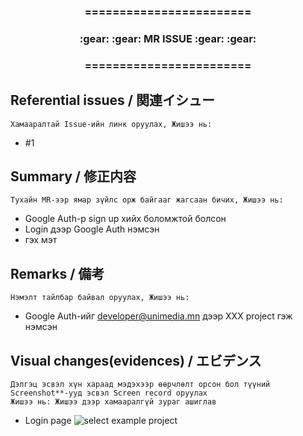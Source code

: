 <div align="center">
<h3>========================</h3>
<h3>:gear: :gear: MR ISSUE :gear: :gear:</h3>
<h3>========================</h3>
</div>

## Referential issues / 関連イシュー

`Хамааралтай Issue-ийн линк оруулах, Жишээ нь:`
- #1

## Summary / 修正内容

`Тухайн MR-ээр ямар зүйлс орж байгааг жагсаан бичих, Жишээ нь:`
- Google Auth-р sign up хийх боломжтой болсон
- Login дээр Google Auth нэмсэн
- гэх мэт

## Remarks / 備考

`Нэмэлт тайлбар байвал оруулах, Жишээ нь:`
- Google Auth-ийг developer@unimedia.mn дээр XXX project гэж нэмсэн

## Visual changes(evidences) / エビデンス

`Дэлгэц эсвэл хүн хараад мэдэхээр өөрчлөлт орсон бол түүний Screenshot**-ууд эсвэл Screen record оруулах`  
`Жишээ нь: Жишээ дээр хамааралгүй зураг ашиглав`

- Login page
  ![select example project](https://gitlab.unimedia.mn/ums-example-group/ums-wiki/-/wikis/uploads/images/Create-from-UMS-Example-project-wiki/find_example_group.png)
